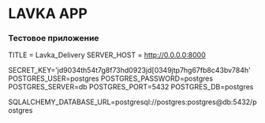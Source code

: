 # LAVKA APP

### Тестовое приложение



TITLE = Lavka_Delivery
SERVER_HOST = http://0.0.0.0:8000

SECRET_KEY='jd9034th54t7g8f73hd0923jd[0349jtp7hg67fb8c43bv784h'
POSTGRES_USER=postgres
POSTGRES_PASSWORD=postgres
POSTGRES_SERVER=db
POSTGRES_PORT=5432
POSTGRES_DB=postgres

SQLALCHEMY_DATABASE_URL=postgresql://postgres:postgres@db:5432/postgres